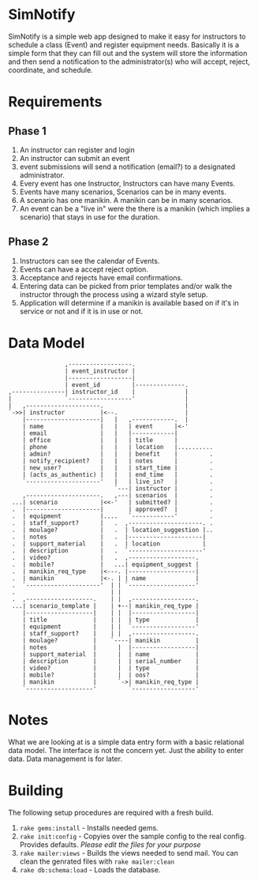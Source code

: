 SimNotify
=========

SimNotify is a simple web app designed to make it easy for instructors to
schedule a class (Event) and register equipment needs. Basically it is a
simple form that they can fill out and the system will store the information
and then send a notification to the administrator(s) who will accept, reject,
coordinate, and schedule.

Requirements
============

Phase 1
-------
1. An instructor can register and login
2. An instructor can submit an event
3. event submissions will send a notification (email?) to a designated
   administrator.
4. Every event has one Instructor, Instructors can have many Events.
5. Events have many scenarios, Scenarios can be in many events.
6. A scenario has one manikin. A manikin can be in many scenarios.
7. An event can be a "live in" were the there is a manikin (which implies a
   scenario) that stays in use for the duration.

Phase 2
-------
1. Instructors can see the calendar of Events.
2. Events can have a accept reject option.
3. Acceptance and rejects have email confirmations.
4. Entering data can be picked from prior templates and/or walk the instructor
   through the process using a wizard style setup.
5. Application will determine if a manikin is available based on if it's in
   service or not and if it is in use or not.

Data Model
==========
                    ,------------------.
                    | event_instructor |
                    |------------------|
                    | event_id         |--------------.
    ,---------------| instructor_id    |              |
    |               `------------------'              |
    |   ,---------------------.                       |
    `->>| instructor          |<--.                   |
        |---------------------|   |   ,------------.  |
        | name                |   |   | event      |<-'
        | email               |   |   |------------|
        | office              |   |   | title      |
        | phone               |   |   | location   |..........
        | admin?              |   |   | benefit    |         .
        | notify_recipient?   |   |   | notes      |         .
        | new_user?           |   |   | start_time |         .
        | (acts_as_authentic) |   |   | end_time   |         .
        `---------------------'   |   | live_in?   |         .
                                  `---| instructor |         .
        ,---------------------.   ,---| scenarios  |         .
     ...| scenario            |<<-'   | submitted? |         .
     .  |---------------------|       | approved?  |         .
     .  | equipment           |....   `------------'         .
     .  | staff_support?      |   .  ,---------------------. .
     .  | moulage?            |   .  | location_suggestion |..
     .  | notes               |   .  |---------------------|
     .  | support_material    |   .  | location            |
     .  | description         |   .  `---------------------'
     .  | video?              |   .  ,-------------------.
     .  | mobile?             |   ...| equipment_suggest |
     .  | manikin_req_type    |<---. |-------------------|
     .  | manikin             |<-. | | name              |
     .  `---------------------'  | | `-------------------'
     .                           | |
     .  ,-------------------.    | |  ,------------------.
     ...| scenario_template |    | +--| manikin_req_type |
        |-------------------|    | |  |------------------|
        | title             |    | |  | type             |
        | equipment         |    | |  `------------------'
        | staff_support?    |    | |  ,------------------.
        | moulage?          |    `----| manikin          |
        | notes             |      |  |------------------|
        | support_material  |      |  | name             |
        | description       |      |  | serial_number    |
        | video?            |      |  | type             |
        | mobile?           |      |  | oos?             |
        | manikin           |      `->| manikin_req_type |
        `-------------------'         `------------------'

Notes
=====

What we are looking at is a simple data entry form with a basic relational
data model. The interface is not the concern yet. Just the ability to enter
data. Data management is for later.

Building
========

The following setup procedures are required with a fresh build.

1. `rake gems:install` - Installs needed gems.
2. `rake init:config` - Copyies over the sample config to the real config.
   Provides defaults. _Please edit the files for your purpose_
3. `rake mailer:views` - Builds the views needed to send mail. You can
   clean the genrated files with `rake mailer:clean`
4. `rake db:schema:load` - Loads the database.
